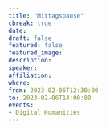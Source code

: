 ```yaml
---
title: "Mittagspause"
cbreak: true
date:
draft: false
featured: false
featured_image:
description:
speaker:
affiliation:
where:
from: 2023-02-06T12:30:00
to: 2023-02-06T14:00:00
events:
- Digital Humanities
---
```

